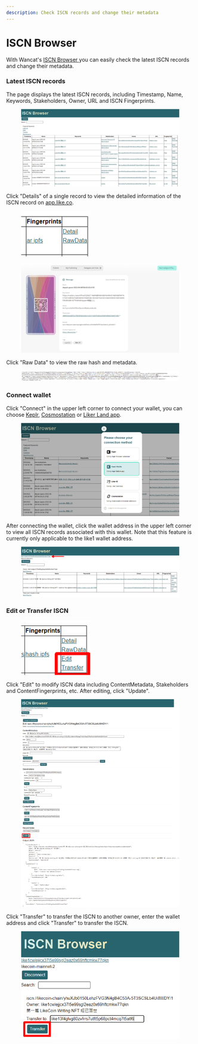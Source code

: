 ```yaml
---
description: Check ISCN records and change their metadata
---
```


# ISCN Browser

With Wancat's [ISCN Browser ](https://likecoin.github.io/iscn-browser)you can easily check the latest ISCN records and change their metadata.&#x20;

### Latest ISCN records

The page displays the latest ISCN records, including Timestamp, Name, Keywords, Stakeholders, Owner, URL and ISCN Fingerprints.&#x20;

<figure><img src="../../.gitbook/assets/Wancat ISCN Wallet 01.png" alt=""><figcaption></figcaption></figure>

Click "Details" of a single record to view the detailed information of the ISCN record on [app.like.co](https://app.like.co/).

<figure><img src="../../.gitbook/assets/Wancat ISCN Wallet 02.png" alt=""><figcaption></figcaption></figure>

<figure><img src="../../.gitbook/assets/Wancat ISCN Wallet 03.png" alt=""><figcaption></figcaption></figure>

Click "Raw Data" to view the raw hash and metadata.&#x20;

<figure><img src="../../.gitbook/assets/Wancat ISCN Wallet 04.png" alt=""><figcaption></figcaption></figure>

### Connect wallet

Click "Connect" in the upper left corner to connect your wallet, you can choose [Keplr](../wallet/keplr/), [Cosmostation](../wallet/cosmostation/) or [Liker Land app](../../user-guide/liker-land/download.md).&#x20;

<figure><img src="../../.gitbook/assets/Wancat ISCN Wallet 05.png" alt=""><figcaption></figcaption></figure>

After connecting the wallet, click the wallet address in the upper left corner to view all ISCN records associated with this wallet. Note that this feature is currently only applicable to the like1 wallet address.

<figure><img src="../../.gitbook/assets/Wancat ISCN Wallet 06.png" alt=""><figcaption></figcaption></figure>

### Edit or Transfer ISCN

<figure><img src="../../.gitbook/assets/Wancat ISCN Wallet 07.png" alt=""><figcaption></figcaption></figure>

Click "Edit" to modify ISCN data including ContentMetadata, Stakeholders and ContentFingerprints, etc. After editing, click "Update".

<figure><img src="../../.gitbook/assets/Wancat ISCN Wallet 08.png" alt=""><figcaption></figcaption></figure>

Click "Transfer" to transfer the ISCN to another owner, enter the wallet address and click "Transfer" to transfer the ISCN.

<figure><img src="../../.gitbook/assets/Wancat ISCN Wallet 09.png" alt=""><figcaption></figcaption></figure>
